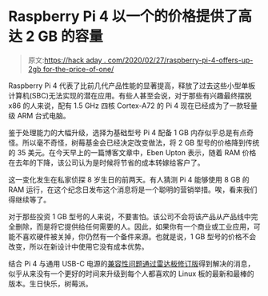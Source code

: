 # Raspberry Pi 4 以一个的价格提供了高达 2 GB 的容量

> 原文:[https://hack aday . com/2020/02/27/raspberry-pi-4-offers-up-2gb for-the-price-of-one/](https://hackaday.com/2020/02/27/raspberry-pi-4-offers-up-2-gb-for-the-price-of-one/)

Raspberry Pi 4 代表了比前几代产品性能的显著提高，释放了过去这些小型单板计算机(SBC)无法实现的潜在应用。有些人甚至会说，对于那些有兴趣最终摆脱 x86 的人来说，配有 1.5 GHz 四核 Cortex-A72 的 Pi 4 现在已经成为了一款轻量级 ARM 台式电脑。

鉴于处理能力的大幅升级，选择为基础型号 Pi 4 配备 1 GB 内存似乎总是有点奇怪。所以毫不奇怪，树莓基金会已经决定改变做法，将 2 GB 型号的价格降到传统的 35 美元。在今天早上的一篇博客文章中，Eben Upton 表示，随着 RAM 价格在去年的下降，该公司认为是时候将节省的成本转嫁给客户了。

这一变化发生在私家侦探 8 岁生日的前两天。有人猜测 Pi 4 能够使用 8 GB 的 RAM 运行，在这个纪念日发布这个消息将是一个聪明的营销举措。唉，看来我们得继续等了。

对于那些投资 1 GB 型号的人来说，不要害怕。该公司不会将该产品从产品线中完全删除，而是将它提供给任何需要的人。因此，如果你有一个商业或工业应用，可能不喜欢硬件被关掉，你仍然有一个备件来源。也就是说，1 GB 型号的价格不会改变，所以在新设计中使用它没有成本优势。

结合 Pi 4 与通用 USB-C 电源的[兼容性问题通过雷达板修订版](https://hackaday.com/2020/02/23/raspberry-pi-slips-out-new-pcb-version-with-usb-c-power-fix/)得到解决的消息，似乎从来没有一个更好的时间来升级到每个人都喜欢的 Linux 板的最新和最棒的版本。生日快乐，树莓派。